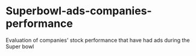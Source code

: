 # Superbowl-ads-companies-performance
Evaluation of companies' stock performance that have had ads during the Super bowl
